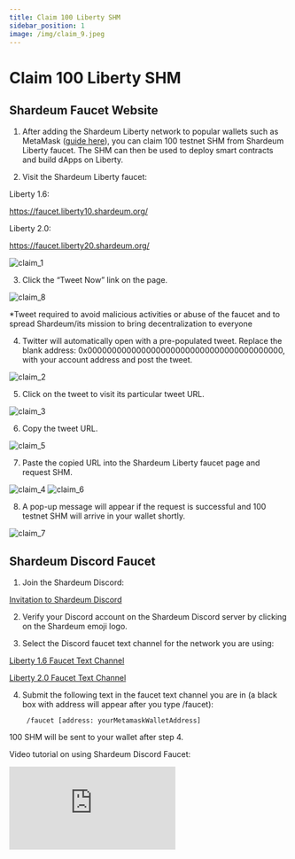 ```yaml
---
title: Claim 100 Liberty SHM
sidebar_position: 1
image: /img/claim_9.jpeg
---
```


# Claim 100 Liberty SHM

## Shardeum Faucet Website

1. After adding the Shardeum Liberty network to popular wallets such as MetaMask ([guide here](/wallets/MetaMask/add-shardeum-network)), you can claim 100 testnet SHM from Shardeum Liberty faucet. The SHM can then be used to deploy smart contracts and build dApps on Liberty.

2. Visit the Shardeum Liberty faucet:

  Liberty 1.6:

  https://faucet.liberty10.shardeum.org/

  Liberty 2.0:

  https://faucet.liberty20.shardeum.org/

![claim_1](/img/claim/claim_1.png)

3. Click the “Tweet Now” link on the page.

![claim_8](/img/claim/claim_8.png)

*Tweet required to avoid malicious activities or abuse of the faucet and to spread Shardeum/its mission to bring decentralization to everyone

4. Twitter will automatically open with a pre-populated tweet. Replace the blank address: 0x0000000000000000000000000000000000000000, with your account address and post the tweet.

![claim_2](/img/claim/claim_2.png)

5. Click on the tweet to visit its particular tweet URL.

![claim_3](/img/claim/claim_3.png)

6. Copy the tweet URL.

![claim_5](/img/claim/claim_5.png)

7. Paste the copied URL into the Shardeum Liberty faucet page and request SHM.

![claim_4](/img/claim/claim_4.png)
![claim_6](/img/claim/claim_6.png)

8. A pop-up message will appear if the request is successful and 100 testnet SHM will arrive in your wallet shortly.

![claim_7](/img/claim/claim_7.png)

## Shardeum Discord Faucet

1. Join the Shardeum Discord:

  [Invitation to Shardeum Discord](https://discord.com/invite/shardeum)

2. Verify your Discord account on the Shardeum Discord server by clicking on the Shardeum emoji logo.

3. Select the Discord faucet text channel for the network you are using:

  [Liberty 1.6 Faucet Text Channel](https://discord.com/channels/933959587462254612/1021737152251441244)

  [Liberty 2.0 Faucet Text Channel](https://discord.com/channels/933959587462254612/1031497272191627284)

4. Submit the following text in the faucet text channel you are in (a black box with address will appear after you type /faucet):

        /faucet [address: yourMetamaskWalletAddress]

100 SHM will be sent to your wallet after step 4.

Video tutorial on using Shardeum Discord Faucet:

<iframe id="ytplayer" type="text/html"
  class="video"
  src="https://www.youtube.com/embed/78xGkWWkXB8"
  allowFullScreen="allowFullScreen"
  mozallowfullscreen="mozallowfullscreen"
  msallowfullscreen="msallowfullscreen"
  oallowfullscreen="oallowfullscreen"
  webkitallowfullscreen="webkitallowfullscreen"
  frameBorder="0">
  </iframe>
